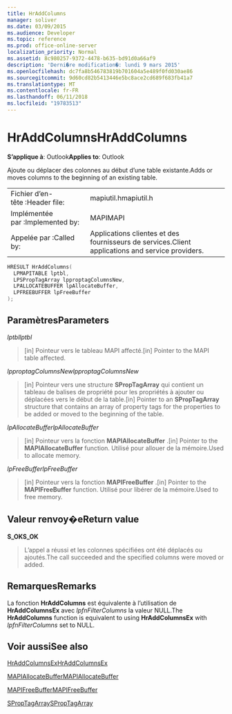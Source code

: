```yaml
---
title: HrAddColumns
manager: soliver
ms.date: 03/09/2015
ms.audience: Developer
ms.topic: reference
ms.prod: office-online-server
localization_priority: Normal
ms.assetid: 8c980257-9372-4478-b635-bd91d0a66af9
description: 'Derni�re modification�: lundi 9 mars 2015'
ms.openlocfilehash: dc7fa8b546783819b701604a5e489f0fd030ae86
ms.sourcegitcommit: 9d60cd82b5413446e5bc8ace2cd689f683fb41a7
ms.translationtype: MT
ms.contentlocale: fr-FR
ms.lasthandoff: 06/11/2018
ms.locfileid: "19783513"
---
```

# <a name="hraddcolumns"></a><span data-ttu-id="4d8c1-103">HrAddColumns</span><span class="sxs-lookup"><span data-stu-id="4d8c1-103">HrAddColumns</span></span>

  
  
<span data-ttu-id="4d8c1-104">**S’applique à**: Outlook</span><span class="sxs-lookup"><span data-stu-id="4d8c1-104">**Applies to**: Outlook</span></span> 
  
<span data-ttu-id="4d8c1-105">Ajoute ou déplacer des colonnes au début d’une table existante.</span><span class="sxs-lookup"><span data-stu-id="4d8c1-105">Adds or moves columns to the beginning of an existing table.</span></span>
  
|||
|:-----|:-----|
|<span data-ttu-id="4d8c1-106">Fichier d’en-tête :</span><span class="sxs-lookup"><span data-stu-id="4d8c1-106">Header file:</span></span>  <br/> |<span data-ttu-id="4d8c1-107">mapiutil.h</span><span class="sxs-lookup"><span data-stu-id="4d8c1-107">mapiutil.h</span></span>  <br/> |
|<span data-ttu-id="4d8c1-108">Implémentée par :</span><span class="sxs-lookup"><span data-stu-id="4d8c1-108">Implemented by:</span></span>  <br/> |<span data-ttu-id="4d8c1-109">MAPI</span><span class="sxs-lookup"><span data-stu-id="4d8c1-109">MAPI</span></span>  <br/> |
|<span data-ttu-id="4d8c1-110">Appelée par :</span><span class="sxs-lookup"><span data-stu-id="4d8c1-110">Called by:</span></span>  <br/> |<span data-ttu-id="4d8c1-111">Applications clientes et des fournisseurs de services.</span><span class="sxs-lookup"><span data-stu-id="4d8c1-111">Client applications and service providers.</span></span>  <br/> |
   
```cpp
HRESULT HrAddColumns(
  LPMAPITABLE lptbl,
  LPSPropTagArray lpproptagColumnsNew,
  LPALLOCATEBUFFER lpAllocateBuffer,
  LPFREEBUFFER lpFreeBuffer
);
```

## <a name="parameters"></a><span data-ttu-id="4d8c1-112">Paramètres</span><span class="sxs-lookup"><span data-stu-id="4d8c1-112">Parameters</span></span>

 <span data-ttu-id="4d8c1-113">_lptbl_</span><span class="sxs-lookup"><span data-stu-id="4d8c1-113">_lptbl_</span></span>
  
> <span data-ttu-id="4d8c1-114">[in] Pointeur vers le tableau MAPI affecté.</span><span class="sxs-lookup"><span data-stu-id="4d8c1-114">[in] Pointer to the MAPI table affected.</span></span>
    
 <span data-ttu-id="4d8c1-115">_lpproptagColumnsNew_</span><span class="sxs-lookup"><span data-stu-id="4d8c1-115">_lpproptagColumnsNew_</span></span>
  
> <span data-ttu-id="4d8c1-116">[in] Pointeur vers une structure **SPropTagArray** qui contient un tableau de balises de propriété pour les propriétés à ajouter ou déplacées vers le début de la table.</span><span class="sxs-lookup"><span data-stu-id="4d8c1-116">[in] Pointer to an **SPropTagArray** structure that contains an array of property tags for the properties to be added or moved to the beginning of the table.</span></span> 
    
 <span data-ttu-id="4d8c1-117">_lpAllocateBuffer_</span><span class="sxs-lookup"><span data-stu-id="4d8c1-117">_lpAllocateBuffer_</span></span>
  
> <span data-ttu-id="4d8c1-118">[in] Pointeur vers la fonction **MAPIAllocateBuffer** .</span><span class="sxs-lookup"><span data-stu-id="4d8c1-118">[in] Pointer to the **MAPIAllocateBuffer** function.</span></span> <span data-ttu-id="4d8c1-119">Utilisé pour allouer de la mémoire.</span><span class="sxs-lookup"><span data-stu-id="4d8c1-119">Used to allocate memory.</span></span> 
    
 <span data-ttu-id="4d8c1-120">_lpFreeBuffer_</span><span class="sxs-lookup"><span data-stu-id="4d8c1-120">_lpFreeBuffer_</span></span>
  
> <span data-ttu-id="4d8c1-121">[in] Pointeur vers la fonction **MAPIFreeBuffer** .</span><span class="sxs-lookup"><span data-stu-id="4d8c1-121">[in] Pointer to the **MAPIFreeBuffer** function.</span></span> <span data-ttu-id="4d8c1-122">Utilisé pour libérer de la mémoire.</span><span class="sxs-lookup"><span data-stu-id="4d8c1-122">Used to free memory.</span></span> 
    
## <a name="return-value"></a><span data-ttu-id="4d8c1-123">Valeur renvoy�e</span><span class="sxs-lookup"><span data-stu-id="4d8c1-123">Return value</span></span>

 <span data-ttu-id="4d8c1-124">**S_OK**</span><span class="sxs-lookup"><span data-stu-id="4d8c1-124">**S_OK**</span></span>
  
> <span data-ttu-id="4d8c1-125">L’appel a réussi et les colonnes spécifiées ont été déplacés ou ajoutés.</span><span class="sxs-lookup"><span data-stu-id="4d8c1-125">The call succeeded and the specified columns were moved or added.</span></span>
    
## <a name="remarks"></a><span data-ttu-id="4d8c1-126">Remarques</span><span class="sxs-lookup"><span data-stu-id="4d8c1-126">Remarks</span></span>

<span data-ttu-id="4d8c1-127">La fonction **HrAddColumns** est équivalente à l’utilisation de **HrAddColumnsEx** avec _lpfnFilterColumns_ la valeur NULL.</span><span class="sxs-lookup"><span data-stu-id="4d8c1-127">The **HrAddColumns** function is equivalent to using **HrAddColumnsEx** with  _lpfnFilterColumns_ set to NULL.</span></span> 
  
## <a name="see-also"></a><span data-ttu-id="4d8c1-128">Voir aussi</span><span class="sxs-lookup"><span data-stu-id="4d8c1-128">See also</span></span>



[<span data-ttu-id="4d8c1-129">HrAddColumnsEx</span><span class="sxs-lookup"><span data-stu-id="4d8c1-129">HrAddColumnsEx</span></span>](hraddcolumnsex.md)
  
[<span data-ttu-id="4d8c1-130">MAPIAllocateBuffer</span><span class="sxs-lookup"><span data-stu-id="4d8c1-130">MAPIAllocateBuffer</span></span>](mapiallocatebuffer.md)
  
[<span data-ttu-id="4d8c1-131">MAPIFreeBuffer</span><span class="sxs-lookup"><span data-stu-id="4d8c1-131">MAPIFreeBuffer</span></span>](mapifreebuffer.md)
  
[<span data-ttu-id="4d8c1-132">SPropTagArray</span><span class="sxs-lookup"><span data-stu-id="4d8c1-132">SPropTagArray</span></span>](sproptagarray.md)

